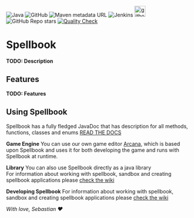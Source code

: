 ![Java](https://img.shields.io/badge/java-%23ED8B00.svg?style=for-the-badge&logo=java&logoColor=white) ![GitHub](https://img.shields.io/github/license/Spellbook-Studios/Spellbook?style=for-the-badge) ![Maven metadata URL](https://img.shields.io/maven-metadata/v?label=SNAPSHOT&metadataUrl=https%3A%2F%2Fs01.oss.sonatype.org%2Fcontent%2Frepositories%2Fsnapshots%2Fdk%2Fsebsa%2Fspellbook%2Fmaven-metadata.xml&style=for-the-badge) ![Jenkins](https://img.shields.io/jenkins/build?jobUrl=https%3A%2F%2Fci.sebsa.dk%2Fjob%2FSpellbook%2520Studios%2Fjob%2FSpellbook%2Fjob%2Fmain%2F&style=for-the-badge&link=https%3A%2F%2Fci.sebsa.dk%2Fjob%2FSpellbook%2520Studios%2Fjob%2FSpellbook%2Fjob%2Fmain%2F) <a href="https://spellbook-studios.gitbook.io/spellbook/"><img alt="gitbook" height="30" src="https://cdn.jsdelivr.net/npm/@intergrav/devins-badges@3/assets/cozy/documentation/gitbook_vector.svg"></a>
![GitHub Repo stars](https://img.shields.io/github/stars/Spellbook-Studios/Spellbook?style=social) [![Quality Check](https://github.com/Spellbook-Studios/Spellbook/actions/workflows/qodana.yml/badge.svg)](https://github.com/Spellbook-Studios/Spellbook/actions/workflows/qodana.yml)

# Spellbook

**TODO: Description**

## Features

**TODO: Features**

## Using Spellbook

Spellbook has a fully fledged JavaDoc that has description for all methods, functions, classes and enums
[READ THE DOCS](https://ci.sebsa.dk/job/Spellbook%20Studios/job/Spellbook/job/main/javadoc/index.html)

**Game Engine** You can use our own game editor [Arcana](https://github.com/Spellbook-Studios/Arcana), which is based
upon Spellbook and uses it for both developing the game and runs with Spellbook at runtime.

**Library** You can also use Spellbook directly as a java library
<br/>For information about working with spellbook, sandbox and creating spellbook applications
please [check the wiki](https://spellbook-studios.gitbook.io/spellbook/)

**Developing Spellbook**
For information about working with spellbook, sandbox and creating spellbook applications
please [check the wiki](https://spellbook-studios.gitbook.io/spellbook/)

*With love, Sebastian :heart:*

